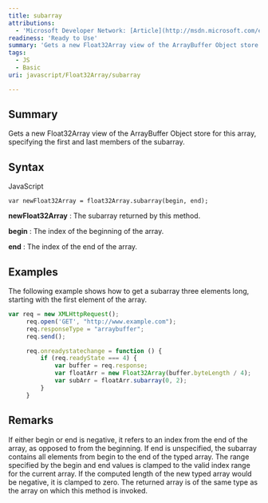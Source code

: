```yaml
---
title: subarray
attributions:
  - 'Microsoft Developer Network: [Article](http://msdn.microsoft.com/en-us/library/ie/br230723(v=vs.94).aspx)'
readiness: 'Ready to Use'
summary: 'Gets a new Float32Array view of the ArrayBuffer Object store for this array, specifying the first and last members of the subarray.'
tags:
  - JS
  - Basic
uri: javascript/Float32Array/subarray

---
```

## Summary

Gets a new Float32Array view of the ArrayBuffer Object store for this array, specifying the first and last members of the subarray.

## Syntax

<span class="language">JavaScript</span>

    var newFloat32Array = float32Array.subarray(begin, end);

**newFloat32Array**
:   The subarray returned by this method.

**begin**
:   The index of the beginning of the array.

**end**
:   The index of the end of the array.

## Examples

The following example shows how to get a subarray three elements long, starting with the first element of the array.

``` js
var req = new XMLHttpRequest();
     req.open('GET', "http://www.example.com");
     req.responseType = "arraybuffer";
     req.send();

     req.onreadystatechange = function () {
         if (req.readyState === 4) {
             var buffer = req.response;
             var floatArr = new Float32Array(buffer.byteLength / 4);
             var subArr = floatArr.subarray(0, 2);
         }
     }
```

## Remarks

If either begin or end is negative, it refers to an index from the end of the array, as opposed to from the beginning. If end is unspecified, the subarray contains all elements from begin to the end of the typed array. The range specified by the begin and end values is clamped to the valid index range for the current array. If the computed length of the new typed array would be negative, it is clamped to zero. The returned array is of the same type as the array on which this method is invoked.

